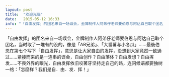 ```yaml
---
layout: post
title:  "欢迎光临"
date:   2015-05-12 16:33
info: "「自由发挥」的团名来自一场误会，金牌制作人阿弟仔老师要伯恩与阿达自己取个团名，当时取了一堆有的没的，像是「AB兄弟」......"
---
```

「自由发挥」的团名来自一场误会，金牌制作人阿弟仔老师要伯恩与阿达自己取个团名，当时取了一堆有的没的，像是「AB兄弟」、「大番薯与小冬瓜」……最後伯恩在第七个写下「自由发挥」，意思是让大家自由的发挥，没想到大家竟然一致通过……紧接而来的是一连串的误会，自由创作？自由落体？自由发想？自由挥发……不畏外界的眼光，自由发挥依旧咬著牙坚持走自己的路，连问候语都要独树一格：「怎麼样？我们是自．由．发．挥！」
